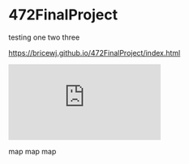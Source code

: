 # 472FinalProject
 testing one two three


https://bricewj.github.io/472FinalProject/index.html

![alt text](https://bricewj.github.io/472FinalProject/index.html "Logo Title Text 1")


 map map map
